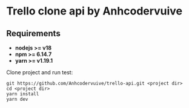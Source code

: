 # Trello clone api by Anhcodervuive

## Requirements
* **nodejs >= v18**
* **npm >= 6.14.7**
* **yarn >= v1.19.1**

Clone project and run test:

```
git https://github.com/Anhcodervuive/trello-api.git <project dir>
cd <project dir>
yarn install
yarn dev
```